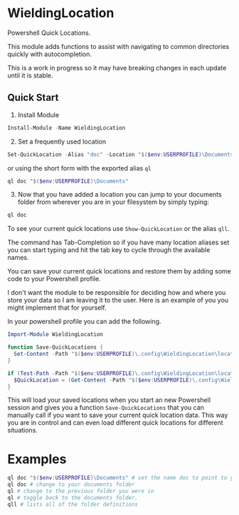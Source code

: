 # WieldingLocation

Powershell Quick Locations.

This module adds functions to assist with navigating to common directories quickly with autocompletion.

This is a work in progress so it may have breaking changes in each update until it is stable.

Quick Start
-----------

1. Install Module
```powershell
Install-Module -Name WieldingLocation
```

2. Set a frequently used location

```powershell
Set-QuickLocation -Alias "doc" -Location "$($env:USERPROFILE)\Documents"
```

or using the short form with the exported alias `ql`

```powershell
ql doc "$($env:USERPROFILE)\Documents"
```

3. Now that you have added a location you can jump to your documents folder from wherever you are in your filesystem by simply typing:

```powershell
ql doc
```

To see your current quick locations use `Show-QuickLocation` or the alias `qll`.

The command has Tab-Completion so if you have many location aliases set you can start typing and hit the tab key to cycle through the available names.

You can save your current quick locations and restore them by adding some code to your Powershell profile.

I don't want the module to be responsible for deciding how and where you store your data so I am leaving it to the user.  Here is an example of you you might implement that for yourself.

In your powershell profile you can add the following.

```powershell
Import-Module WieldingLocation

function Save-QuickLocations {
  Set-Content -Path "$($env:USERPROFILE)\.config\WieldingLocation\locations.json" (ConvertTo-Json -InputObject $QuickLocation)
}

if (Test-Path -Path "$($env:USERPROFILE)\.config\WieldingLocation\locations.json") {
  $QuickLocation = (Get-Content -Path "$($env:USERPROFILE)\.config\WieldingLocation\locations.json" | ConvertFrom-Json -AsHashtable)
}

```

This will load your saved locations when you start an new Powershell session and gives you a function `Save-QuickLocations` that you can manually call if you want to save your current quick location data.  This way you are in control and can even load different quick locations for different situations. 


Examples
========

```powershell
ql doc "$($env:USERPROFILE)\Documents" # set the name doc to point to your documents folder
ql doc # change to your documents folder
ql # change to the previous folder you were in
ql # toggle back to the documents folder.
qll # lists all of the folder definitions


